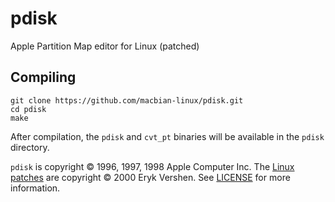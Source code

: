 # pdisk
Apple Partition Map editor for Linux (patched)

## Compiling
```
git clone https://github.com/macbian-linux/pdisk.git
cd pdisk
make
```
After compilation, the `pdisk` and `cvt_pt` binaries will be available in the `pdisk` directory.

`pdisk` is copyright &copy; 1996, 1997, 1998 Apple Computer Inc. The [Linux patches](https://aur.archlinux.org/packages/pdisk) are copyright &copy; 2000 Eryk Vershen. See [LICENSE](LICENSE) for more information.
